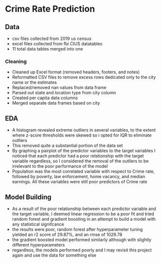 # Crime Rate Prediction

## Data
- csv files collected from 2019 us census
- excel files collected from fbi CIUS datatables
- 11 total data tables merged into one
### Cleaning

- Cleaned up Excel format (removed headers, footers, and notes)
- Reformatted CSV files to remove excess rows dedicated only to the city name or the estimates
- Replaced/removed nan values from data frame
- Parsed out state and location type from city column
- Created per capita data columns
- Merged separate data frames based on city 
## EDA
- A histogram revealed extreme outliers in several variables, to the extent where z-score thresholds were skewed
so i opted for IQR to eliminate outliers
- This removed quite a substantial portion of the data set 
- By graphing a pairplot of the predictor variables to the target variables I noticed that each predictor
had a poor relationship with the target variable regardless, so I considered the removal of the outliers to be
irrelevant to the poor performance of the model
- Population was the most correlated variable with respect to Crime rate, followed by poverty, law enforcement, home
vacancy, and median earnings. All these variables were still poor predictors of Crime rate

## Model Building
- As a result of the poor relationship between each predictor variable and the target variable, I deemed linear regression
to be a poor fit and tried random forest and gradient boosting in an attempt to build a model with any statistical signifcance
- the results were poor, random forest after hyperparameter tuning yielded an r2 score of 29.87%, and an rmse of 1029.78
- the gradient boosted model performed similarly although with slightly different hyperparameters
- regardless, the models performed poorly and I may revisit this project again and use the data for something else
